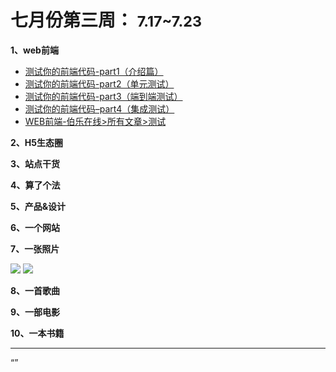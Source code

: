 # 七月份第三周：   <small>7.17~7.23</small>

__1、web前端__    
    
- [测试你的前端代码-part1（介绍篇）](https://segmentfault.com/a/1190000008812275)   
- [测试你的前端代码-part2（单元测试）](https://segmentfault.com/a/1190000008823413)  
- [测试你的前端代码-part3（端到端测试）](https://segmentfault.com/a/1190000008915567)  
- [测试你的前端代码–part4（集成测试）](http://web.jobbole.com/91423/)  
- [WEB前端-伯乐在线>所有文章>测试](http://web.jobbole.com/tag/%E6%B5%8B%E8%AF%95/)   


__2、H5生态圈__      

 
__3、站点干货__    


__4、算了个法__     


__5、产品&设计__        


__6、一个网站__


__7、一张照片__   

![](https://github.com/bluezhan/weeky/raw/master/docs/img/73-71.jpg) 
![](https://github.com/bluezhan/weeky/raw/master/docs/img/73-72.jpg) 

__8、一首歌曲__  


__9、一部电影__   
 

__10、一本书籍__ 



-------------------

“”












